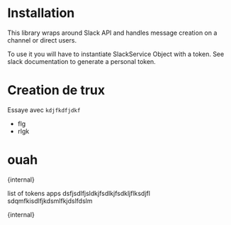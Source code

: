 # Installation


This library wraps around Slack API and handles message creation on a channel or direct users.

To use it you will have to instantiate SlackService Object with a token. See slack documentation to generate a personal token.

# Creation de trux

Essaye avec `kdjfkdfjdkf`
* flg
* rlgk
# ouah

{internal}

list of tokens apps
dsfjsdlfjsldkjfsdlkjfsdkljflksdjfl
sdqmfkisdlfjkdsmlfkjdslfdslm

{internal}


